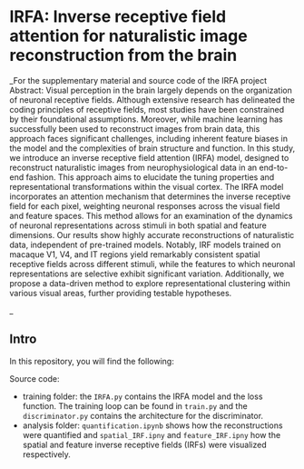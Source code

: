 # IRFA: Inverse receptive field attention for naturalistic image reconstruction from the brain
_For the supplementary material and source code of the IRFA project
Abstract: Visual perception in the brain largely depends on the organization of neuronal receptive fields. Although extensive research has delineated the coding principles of receptive fields, most studies have been constrained by their foundational assumptions. Moreover, while machine learning has successfully been used to reconstruct images from brain data, this approach faces significant challenges, including inherent feature biases in the model and the complexities of brain structure and function. In this study, we introduce an inverse receptive field attention (IRFA) model, designed to reconstruct naturalistic images from neurophysiological data in an end-to-end fashion. This approach aims to elucidate the tuning properties and representational transformations within the visual cortex. The IRFA model incorporates an attention mechanism that determines the inverse receptive field for each pixel, weighting neuronal responses across the visual field and feature spaces. This method allows for an examination of the dynamics of neuronal representations across stimuli in both spatial and feature dimensions. Our results show highly accurate reconstructions of naturalistic data, independent of pre-trained models. Notably, IRF models trained on macaque V1, V4, and IT regions yield remarkably consistent spatial receptive fields across different stimuli, while the features to which neuronal representations are selective exhibit significant variation. Additionally, we propose a data-driven method to explore representational clustering within various visual areas, further providing testable hypotheses.


_


## Intro
In this repository, you will find the following:


Source code:


- training folder: the `IRFA.py` contains the IRFA model and the loss function. The training loop can be found in `train.py` and the `discriminator.py` contains the architecture for the discriminator.
- analysis folder: `quantification.ipynb` shows how the reconstructions were quantified and `spatial_IRF.ipny` and `feature_IRF.ipny` how the spatial and feature inverse receptive fields (IRFs) were visualized respectively.
  
